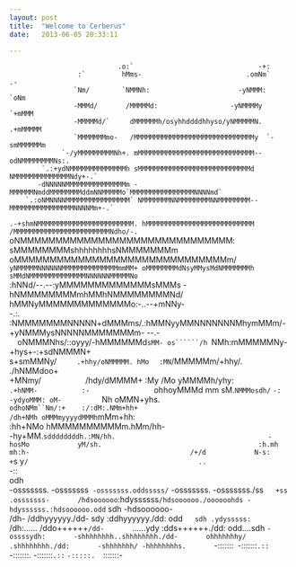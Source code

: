```yaml
---
layout: post
title:  "Welcome to Cerberus"
date:   2013-06-05 20:33:11

---
```




                                                                                                     
                                                                                                    
                                                                                                    
                                                                                                    
                               .o:`                               -+:                               
                     :`         hMms-                          .omNm`        .-                     
                    `Nm/        `NMMNh:                      -yNMMM:       `oNm                     
                    -MMMd/       /MMMMMd:                  -yNMMMMy      `+mMMM                     
                    -MMMMMd/`     dMMMMMMh/osyhhddddhhyso/yNMMMMMN.    .+mMMMMM                     
                    `MMMMMMMmo-   /MMMMMMMMMMMMMMMMMMMMMMMMMMMMMMy  `-smMMMMMMm                     
                 `-/yMMMMMMMMMNh+. mMMMMMMMMMMMMMMMMMMMMMMMMMMMMM--odNMMMMMMMMNs:.                  
            `.:+ydNMMMMMMMMMMMMMMh sMMMMMMMMMMMMMMMMMMMMMMMMMMMMd NMMMMMMMMMMMMMMNdy+-.`            
           -dNNNNNMMMMMMMMMMMMMMMm -MMMMMMNmddMMMMMMMMddmNNMMMMMo`MMMMMMMMMMMMMMMMNNNNmd`           
        `.:oNMNNNNMMMMMMMMMMMMMMMM` NMMMMMMMNNMMMMMMMMNNMMMMMMMM--MMMMMMMMMMMMMMMMNNNNMm+-.`        
  `.-+shmNMMMMMMMMMMMMMMMMMMMMMMMM. hMMMMMMMMMMMMMMMMMMMMMMMMMMM /MMMMMMMMMMMMMMMMMMMMMMMMNdho/-.`  
  oNMMMMMMMMMMMMMMMMMMMMMMMMMMMMMM: sMMMMMMMMshhhhhhhhsNMMMMMMMm oMMMMMMMMMMMMMMMMMMMMMMMMMMMMMMm/  
  `yNMMMMMNNNNNNMMMMMMMMMMMMMMmmMM+ oMMMMMMMMdNsyMMysMdNMMMMMMMh sMMdNMMMMMMMMMMMMMMNNNNNNMMMMMNo`  
    :hNNd/--.--:yMMMMMMMMMMMMMsMMMs -hNMMMMMMMMmhMMhNMMMMMMMMNd/ hMMNyMMMMMMMMMMMMMo:-..--+mNNy-    
      -.:.     :NMMMMMMMNNNNN+dMMMms/.:hMMNyyMMNNNNNNNMhymMMm/-+yNMMMysNNNNNMMMMMMMm-     --.-      
          `  `oNMMMNhs/::oyyy/-hMMMMMMd`sMM- os``````/h `NMh:mMMMMMNy-+hys+-:+sdNMMMN+`  `          
          s+smMMNy/`      .+hhy/oNMMMMM. hMo  `       ` :MN`/MMMMMm/+hhy/.      ./hNMMdoo+          
          +MNmy/`           `/hdy/dMMMM+ :My            /Mo yMMMMh/yhy:`           .+hNMM-          
           :-                 `ohhoyMMMd  mm            sM.`NMMMosdh/`                `-:           
                                -ydyoMMM: oM-          `Nh oMMN+yhs.                                
                                 `odhoNMm``Nm/:+    :/:dM:.NMm+hh+                                  
                                   /dh+NMh oMMMmyyyydMMMh`mMm+hh:                                   
                                    :hh+NMo hMMMMMMMMMMm.hMm/hh-                                    
                                     -hy+MM.`sddddddddh.:MN/hh.                                     
                                      -hosMo            yM/sh.                                      
                                       :h.mh            mh:h-                                       
                                        /+/d            N-s:                                        
                                         +`s            y`/                                         
                                         ` .            .                                           
                                       -::                                                          
                                       odh                                                          
       -osssssss. -osssssss` -osssssss.oddsssss/`  -osssssss. -osssssss./ss`   +ss  .osssssss-      
      /hdsoooooo`:hdyssssss`/hdsoooooo./oooooohds -hdyssssss.:hdsoooooo.odd`   sdh -hdsoooooo-      
      /dh-       /ddhyyyyyy./dd-              sdy :ddhyyyyyy./dd:       odd`   sdh .ydysssss:`      
      /dh:...... /ddo++++++`/dd-       `......ydy :dds++++++./dd:       odd....sdh `-ossssydh:      
      -shhhhhhhh..shhhhhhhh./dd-       ohhhhhhhy/ .shhhhhhhh./dd:       -shhhhhhh/ -hhhhhhhhs.      
       `-:::::::` `-:::::::`.::`       -:::::::.    -:::::::`.::`        `-:::::.  `:::::::-        
                                                                                                    
                                                                                                    
                                                                                                    
                                                                                                    
                                                                                                    
                                                                                                    
                                                                                                    
                                                                                                    
                                                                                                    
                                                                                                    
